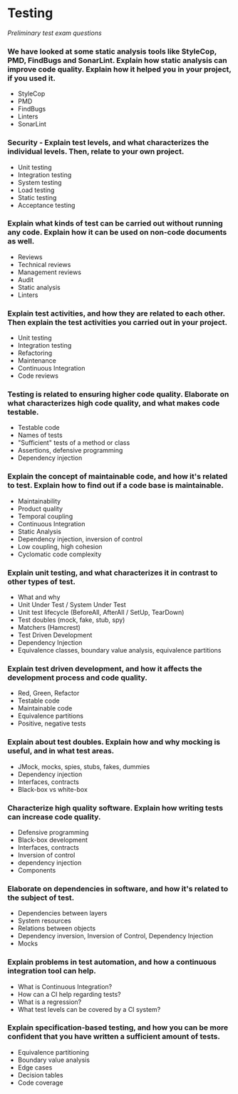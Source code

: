 # Testing
*Preliminary test exam questions*
### We have looked at some static analysis tools like StyleCop, PMD, FindBugs and SonarLint. Explain how static analysis can improve code quality. Explain how it helped you in your project, if you used it.
* StyleCop
* PMD
* FindBugs
* Linters
*  SonarLint

### Security - Explain test levels, and what characterizes the individual levels. Then, relate to your own project.
* Unit testing
* Integration testing
* System testing
* Load testing
* Static testing
* Acceptance testing

### Explain what kinds of test can be carried out without running any code. Explain how it can be used on non-code documents as well.
* Reviews
* Technical reviews
* Management reviews
* Audit
* Static analysis
* Linters

### Explain test activities, and how they are related to each other. Then explain the test activities you carried out in your project.
* Unit testing
* Integration testing
* Refactoring
* Maintenance
* Continuous Integration
* Code reviews

### Testing is related to ensuring higher code quality. Elaborate on what characterizes high code quality, and what makes code testable.
* Testable code
* Names of tests
* "Sufficient" tests of a method or class
* Assertions, defensive programming
* Dependency injection

### Explain the concept of maintainable code, and how it's related to test. Explain how to find out if a code base is maintainable.
* Maintainability
* Product quality
* Temporal coupling
* Continuous Integration
* Static Analysis
* Dependency injection, inversion of control
* Low coupling, high cohesion
* Cyclomatic code complexity

### Explain unit testing, and what characterizes it in contrast to other types of test.
* What and why
* Unit Under Test / System Under Test
* Unit test lifecycle (BeforeAll, AfterAll / SetUp, TearDown)
* Test doubles (mock, fake, stub, spy)
* Matchers (Hamcrest)
* Test Driven Development
* Dependency Injection
* Equivalence classes, boundary value analysis, equivalence partitions

### Explain test driven development, and how it affects the development process and code quality.
* Red, Green, Refactor
* Testable code
* Maintainable code
* Equivalence partitions
* Positive, negative tests

### Explain about test doubles. Explain how and why mocking is useful, and in what test areas.
* JMock, mocks, spies, stubs, fakes, dummies
* Dependency injection
* Interfaces, contracts
* Black-box vs white-box
  
### Characterize high quality software. Explain how writing tests can increase code quality.
* Defensive programming
* Black-box development
* Interfaces, contracts
* Inversion of control
* dependency injection
* Components

### Elaborate on dependencies in software, and how it's related to the subject of test.
* Dependencies between layers
* System resources
* Relations between objects
* Dependency inversion, Inversion of Control, Dependency Injection
* Mocks

### Explain problems in test automation, and how a continuous integration tool can help.
* What is Continuous Integration?
* How can a CI help regarding tests?
* What is a regression?
* What test levels can be covered by a CI system?

### Explain specification-based testing, and how you can be more confident that you have written a sufficient amount of tests.
* Equivalence partitioning
* Boundary value analysis
* Edge cases
* Decision tables
* Code coverage